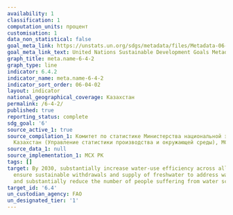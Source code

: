 ```yaml
---
availability: 1
classification: 1
computation_units: процент
customisation: 1
data_non_statistical: false
goal_meta_link: https://unstats.un.org/sdgs/metadata/files/Metadata-06-04-02.pdf
goal_meta_link_text: United Nations Sustainable Development Goals Metadata (pdf 428kB)
graph_title: meta.name-6-4-2
graph_type: line
indicator: 6.4.2
indicator_name: meta.name-6-4-2
indicator_sort_order: 06-04-02
layout: indicator
national_geographical_coverage: Казахстан
permalink: /6-4-2/
published: true
reporting_status: complete
sdg_goal: '6'
source_active_1: true
source_compilation_1: Комитет по статистике Министерства национальной экономики Республики
  Казахстан (Управление статистики производства и окружающей среды), МСХ РК (КВР)
source_data_1: null
source_implementation_1: МСХ РК
tags: []
target: By 2030, substantially increase water-use efficiency across all sectors and
  ensure sustainable withdrawals and supply of freshwater to address water scarcity
  and substantially reduce the number of people suffering from water scarcity
target_id: '6.4'
un_custodian_agency: FAO
un_designated_tier: '1'
---
```

